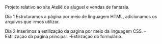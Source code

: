 Projeto relativo ao site Ateliê de aluguel e vendas de fantasia.

Dia 1 
Estruturamos a página por meio de linguagem HTML, adicionamos  os arquivos que irmos utilizar.

Dia 2 
Inserimos a estilização da pagina por meio da linguagem CSS.
-Estilização da página principal.
-Estilizaçao do formulário.
